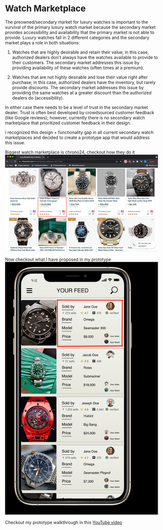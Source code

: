 # Watch Marketplace

The preowned/secondary market for luxury watches is important to the survival of the primary luxury watch market because the secondary market provides accessibility and availability that the primary market is not able to provide. Luxury watches fall in 2 different categories and the secondary market plays a role in both situations:

1. Watches that are highly desirable and retain their value; in this case, authorized dealers don't always have the watches available to provide to their customers. The secondary market addresses this issue by providing availability of these watches (often times at a premium). 

2. Watches that are not highly desirable and lose their value right after purchase; in this case, authorized dealers have the inventory, but rarely provide discounts. The secondary market addresses this issue by providing the same watches at a greater discount than the authorized dealers do (accessibility). 

In either case there needs to be a level of trust in the secondary market dealer. Trust is often best developed by crowdsourced customer feedback (like Google reviews); however, currently there is no secondary watch marketplace that prioritized customer feedback in their design. 

I recognized this design + functionality gap in all current secondary watch marketplaces and decided to create a prototype app that would address this issue. 

Biggest watch marketplace is chrono24, checkout how they do it ![](images/chrono24%20screenshot.png)

Now checkout what I have proposed in my prototype ![](images/my%20app%20screenshot.png)


Checkout my prototype walkthrough in this [YouTube video](https://www.youtube.com/watch?v=TsOU75pqEHo)

